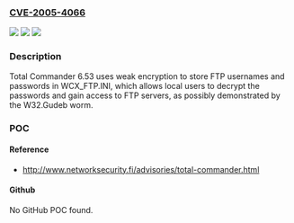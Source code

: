 ### [CVE-2005-4066](https://cve.mitre.org/cgi-bin/cvename.cgi?name=CVE-2005-4066)
![](https://img.shields.io/static/v1?label=Product&message=n%2Fa&color=blue)
![](https://img.shields.io/static/v1?label=Version&message=n%2Fa&color=blue)
![](https://img.shields.io/static/v1?label=Vulnerability&message=n%2Fa&color=brighgreen)

### Description

Total Commander 6.53 uses weak encryption to store FTP usernames and passwords in WCX_FTP.INI, which allows local users to decrypt the passwords and gain access to FTP servers, as possibly demonstrated by the W32.Gudeb worm.

### POC

#### Reference
- http://www.networksecurity.fi/advisories/total-commander.html

#### Github
No GitHub POC found.

